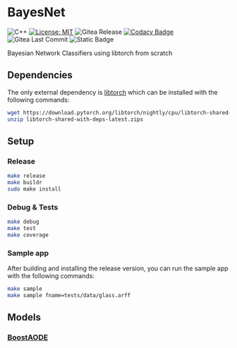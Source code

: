 # BayesNet

![C++](https://img.shields.io/badge/c++-%2300599C.svg?style=flat&logo=c%2B%2B&logoColor=white)
[![License: MIT](https://img.shields.io/badge/License-MIT-blue.svg)](<https://opensource.org/licenses/MIT>)
![Gitea Release](https://img.shields.io/gitea/v/release/rmontanana/bayesnet?gitea_url=https://gitea.rmontanana.es:3000)
[![Codacy Badge](https://app.codacy.com/project/badge/Grade/cf3e0ac71d764650b1bf4d8d00d303b1)](https://app.codacy.com/gh/Doctorado-ML/BayesNet/dashboard?utm_source=gh&utm_medium=referral&utm_content=&utm_campaign=Badge_grade)
![Gitea Last Commit](https://img.shields.io/gitea/last-commit/rmontanana/bayesnet?gitea_url=https://gitea.rmontanana.es:3000&logo=gitea)
![Static Badge](https://img.shields.io/badge/Coverage-95,8%25-green)

Bayesian Network Classifiers using libtorch from scratch

## Dependencies

The only external dependency is [libtorch](https://pytorch.org/cppdocs/installing.html) which can be installed with the following commands:

```bash
wget https://download.pytorch.org/libtorch/nightly/cpu/libtorch-shared-with-deps-latest.zip
unzip libtorch-shared-with-deps-latest.zips
```

## Setup

### Release

```bash
make release
make buildr
sudo make install
```

### Debug & Tests

```bash
make debug
make test
make coverage
```

### Sample app

After building and installing the release version, you can run the sample app with the following commands:

```bash
make sample
make sample fname=tests/data/glass.arff
```

## Models

### [BoostAODE](docs/BoostAODE.md)
